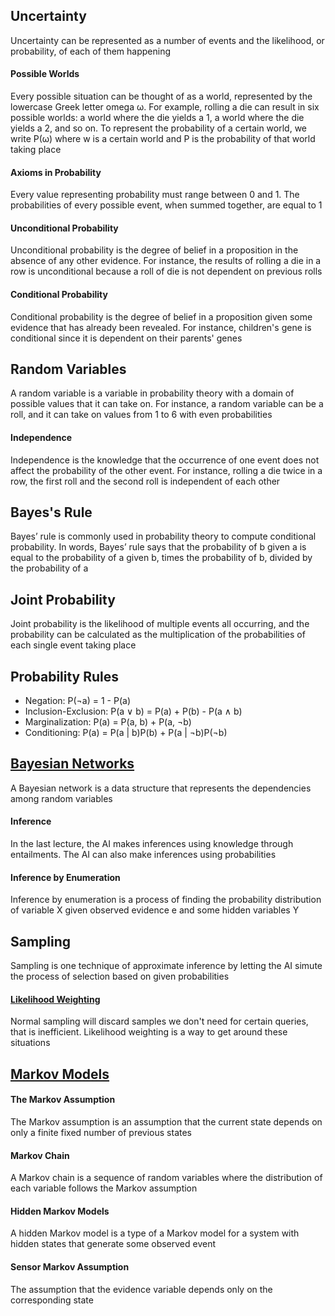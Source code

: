## Uncertainty

Uncertainty can be represented as a number of events and the likelihood, or probability, of each of them happening

#### Possible Worlds

Every possible situation can be thought of as a world, represented by the lowercase Greek letter omega ω. For example, rolling a die can result in six possible worlds: a world where the die yields a 1, a world where the die yields a 2, and so on. To represent the probability of a certain world, we write P(ω) where w is a certain world and P is the probability of that world taking place

#### Axioms in Probability

Every value representing probability must range between 0 and 1. The probabilities of every possible event, when summed together, are equal to 1

#### Unconditional Probability

Unconditional probability is the degree of belief in a proposition in the absence of any other evidence. For instance, the results of rolling a die in a row is unconditional because a roll of die is not dependent on previous rolls

#### Conditional Probability

Conditional probability is the degree of belief in a proposition given some evidence that has already been revealed. For instance, children's gene is conditional since it is dependent on their parents' genes

## Random Variables

A random variable is a variable in probability theory with a domain of possible values that it can take on. For instance, a random variable can be a roll, and it can take on values from 1 to 6 with even probabilities

#### Independence

Independence is the knowledge that the occurrence of one event does not affect the probability of the other event. For instance, rolling a die twice in a row, the first roll and the second roll is independent of each other

## Bayes's Rule

Bayes’ rule is commonly used in probability theory to compute conditional probability. In words, Bayes’ rule says that the probability of b given a is equal to the probability of a given b, times the probability of b, divided by the probability of a

## Joint Probability

Joint probability is the likelihood of multiple events all occurring, and the probability can be calculated as the multiplication of the probabilities of each single event taking place

## Probability Rules

- Negation: P(¬a) = 1 - P(a)
- Inclusion-Exclusion: P(a ∨ b) = P(a) + P(b) - P(a ∧ b)
- Marginalization: P(a) = P(a, b) + P(a, ¬b)
- Conditioning: P(a) = P(a | b)P(b) + P(a | ¬b)P(¬b)

## [Bayesian Networks](https://www.bayesfusion.com/bayesian-networks/)

A Bayesian network is a data structure that represents the dependencies among random variables

#### Inference

In the last lecture, the AI makes inferences using knowledge through entailments. The AI can also make inferences using probabilities

#### Inference by Enumeration

Inference by enumeration is a process of finding the probability distribution of variable X given observed evidence e and some hidden variables Y

## Sampling

Sampling is one technique of approximate inference by letting the AI simute the process of selection based on given probabilities

#### [Likelihood Weighting](https://en.wikipedia.org/wiki/Likelihood_function)

Normal sampling will discard samples we don't need for certain queries, that is inefficient. Likelihood weighting is a way to get around these situations

## [Markov Models](https://en.wikipedia.org/wiki/Markov_model)

#### The Markov Assumption

The Markov assumption is an assumption that the current state depends on only a finite fixed number of previous states

#### Markov Chain

A Markov chain is a sequence of random variables where the distribution of each variable follows the Markov assumption

#### Hidden Markov Models

A hidden Markov model is a type of a Markov model for a system with hidden states that generate some observed event

#### Sensor Markov Assumption

The assumption that the evidence variable depends only on the corresponding state
